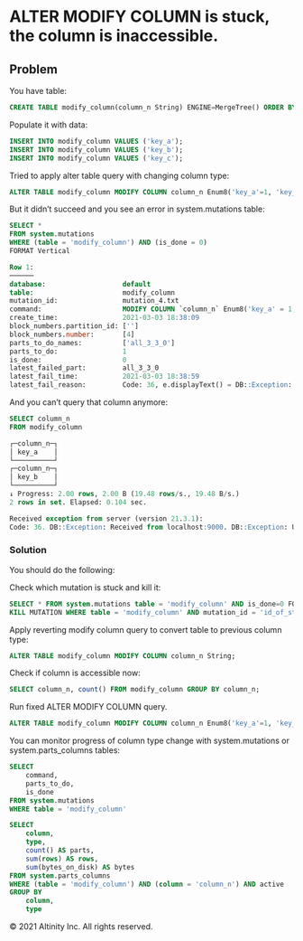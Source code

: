 # ALTER MODIFY COLUMN is stuck, the column is inaccessible.

## Problem

You have table:

```sql
CREATE TABLE modify_column(column_n String) ENGINE=MergeTree() ORDER BY tuple();
```

Populate it with data:

```sql
INSERT INTO modify_column VALUES ('key_a');
INSERT INTO modify_column VALUES ('key_b');
INSERT INTO modify_column VALUES ('key_c');
```

Tried to apply alter table query with changing column type:

```sql
ALTER TABLE modify_column MODIFY COLUMN column_n Enum8('key_a'=1, 'key_b'=2);
```

But it didn’t succeed and you see an error in system.mutations table:

```sql
SELECT *
FROM system.mutations
WHERE (table = 'modify_column') AND (is_done = 0)
FORMAT Vertical

Row 1:
──────
database:                   default
table:                      modify_column
mutation_id:                mutation_4.txt
command:                    MODIFY COLUMN `column_n` Enum8('key_a' = 1, 'key_b' = 2)
create_time:                2021-03-03 18:38:09
block_numbers.partition_id: ['']
block_numbers.number:       [4]
parts_to_do_names:          ['all_3_3_0']
parts_to_do:                1
is_done:                    0
latest_failed_part:         all_3_3_0
latest_fail_time:           2021-03-03 18:38:59
latest_fail_reason:         Code: 36, e.displayText() = DB::Exception: Unknown element 'key_c' for type Enum8('key_a' = 1, 'key_b' = 2): while executing 'FUNCTION CAST(column_n :: 0, 'Enum8(\'key_a\' = 1, \'key_b\' = 2)' :: 1) -> cast(column_n, 'Enum8(\'key_a\' = 1, \'key_b\' = 2)') Enum8('key_a' = 1, 'key_b' = 2) : 2': (while reading from part /var/lib/clickhouse/data/default/modify_column/all_3_3_0/): While executing MergeTree (version 21.3.1.6041)
```

And you can’t query that column anymore:

```sql
SELECT column_n
FROM modify_column

┌─column_n─┐
│ key_a    │
└──────────┘
┌─column_n─┐
│ key_b    │
└──────────┘
↓ Progress: 2.00 rows, 2.00 B (19.48 rows/s., 19.48 B/s.)
2 rows in set. Elapsed: 0.104 sec.

Received exception from server (version 21.3.1):
Code: 36. DB::Exception: Received from localhost:9000. DB::Exception: Unknown element 'key_c' for type Enum8('key_a' = 1, 'key_b' = 2): while executing 'FUNCTION CAST(column_n :: 0, 'Enum8(\'key_a\' = 1, \'key_b\' = 2)' :: 1) -> cast(column_n, 'Enum8(\'key_a\' = 1, \'key_b\' = 2)') Enum8('key_a' = 1, 'key_b' = 2) : 2': (while reading from part /var/lib/clickhouse/data/default/modify_column/all_3_3_0/): While executing MergeTreeThread.
```

### Solution

You should do the following:  
  
Check which mutation is stuck and kill it:

```sql
SELECT * FROM system.mutations table = 'modify_column' AND is_done=0 FORMAT Vertical;
KILL MUTATION WHERE table = 'modify_column' AND mutation_id = 'id_of_stuck_mutation';
```

Apply reverting modify column query to convert table to previous column type:

```sql
ALTER TABLE modify_column MODIFY COLUMN column_n String;
```

Check if column is accessible now:

```sql
SELECT column_n, count() FROM modify_column GROUP BY column_n;
```

Run fixed ALTER MODIFY COLUMN query.

```sql
ALTER TABLE modify_column MODIFY COLUMN column_n Enum8('key_a'=1, 'key_b'=2, 'key_c'=3);
```

  
You can monitor progress of column type change with system.mutations or system.parts\_columns tables:

```sql
SELECT
    command,
    parts_to_do,
    is_done
FROM system.mutations
WHERE table = 'modify_column'

SELECT
    column,
    type,
    count() AS parts,
    sum(rows) AS rows,
    sum(bytes_on_disk) AS bytes
FROM system.parts_columns
WHERE (table = 'modify_column') AND (column = 'column_n') AND active
GROUP BY
    column,
    type
```

© 2021 Altinity Inc. All rights reserved.
